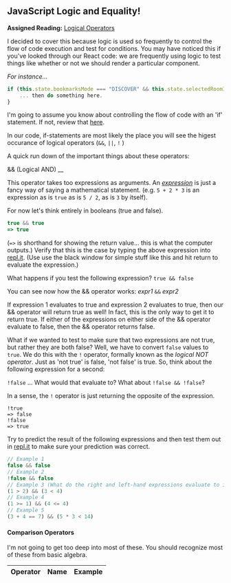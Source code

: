 ## JavaScript Logic and Equality!

**Assigned Reading:** [Logical Operators](https://developer.mozilla.org/en-US/docs/Web/JavaScript/Reference/Operators/Logical_Operators)

I decided to cover this because logic is used so frequently to control the flow of code execution and test for conditions.  You may have noticed this if you've looked through our React code: we are frequently using logic to test things like whether or not we should render a particular component.

*For instance...*

```JavaScript
if (this.state.bookmarksMode === "DISCOVER" && this.state.selectedRoomItem) {
    ... then do something here.
}
```

I'm going to assume you know about controlling the flow of code with an 'if' statement.  If not, review that [here](https://developer.mozilla.org/en-US/docs/Web/JavaScript/Reference/Statements/if...else).

In our code, if-statements are most likely the place you will see the higest
occurance of logical operators (`&&`, `||`, `!` )

A quick run down of the important things about these operators:

&& (Logical AND)
__

This operator takes too expressions as arguments.  An [*expression*](https://en.wikipedia.org/wiki/Expression_(mathematics)) is just a fancy
way of saying a mathematical statement.  (e.g. `5 + 2 * 3` is an expression as
is `true` as is `5 / 2`, as is `3` by itself).

For now let's think entirely in booleans (true and false).

```JavaScript
true && true
=> true
```
(`=>` is shorthand for showing the return value... this is what the computer outputs.)  Verify that this is the case by typing the above expression into [repl.it](http://repl.it).  (Use use the black window for simple stuff like this and hit return to evaluate the expression.)

What happens if you test the following expression?
`true && false`

You can see now how the && operator works:
*expr1* `&&` *expr2*

If expression 1 evaluates to true and expression 2 evaluates to true, then our && operator will return true as well!  In fact, this is the only way to get it to return true.  If either of the expressions on either side of the && operator evaluate to false, then the && operator returns false.

What if we wanted to test to make sure that two expressions are not true, but rather they are both false?  Well, we have to convert `false` values to `true`.  We do this with the `!` operator, formally known as the *logical NOT operator*.  Just as 'not true' is false, 'not false' is true.  So, think about the following expression for a second:

`!false` ... What would that evaluate to?
What about `!false && !false`?

In a sense, the `!` operator is just returning the opposite of the expression.

```
!true
=> false
!false
=> true
```

Try to predict the result of the following expressions and then test them out in [repl.it](http://repl.it) to make sure your prediction was correct.

```JavaScript
// Example 1
false && false
// Example 2
!false && false
// Example 3 (What do the right and left-hand expressions evaluate to individually?)
(1 > 2) && (3 < 4)
// Example 4
(1 >= 1) && (4 <= 4)
// Example 5
(3 + 4 == 7) && (5 * 3 < 14)
```

#### Comparison Operators
I'm not going to get too deep into most of these.  You should recognize most of these from basic algebra.

| Operator | Name | Example |
|----------|-|-|
